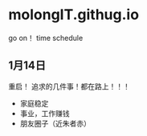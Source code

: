 # molongIT.githug.io
go on！
time schedule

## 1月14日
重启！
追求的几件事！都在路上！！！
* 家庭稳定
* 事业，工作赚钱
* 朋友圈子（近朱者赤）
